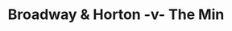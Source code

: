 ---
year: "1992"
serialNumber: "0148" 
game: "Broadway & Horton"
title: "Broadway & Horton -v- The Min"
gameLocation: "Horton Cross"
gameDate: "/1992"
result: ""
resultType: ""
type: "game"
---